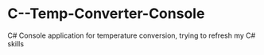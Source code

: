 # C--Temp-Converter-Console
C# Console application for temperature conversion, trying to refresh my C# skills
